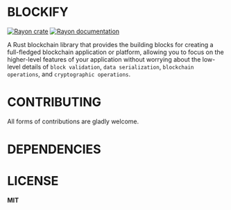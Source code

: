# BLOCKIFY

[![Rayon crate](https://img.shields.io/crates/v/blockify.svg)](https://crates.io/crates/blockify)
[![Rayon documentation](https://docs.rs/blockify/badge.svg)](https://docs.rs/blockify)

A Rust blockchain library that provides the building blocks for creating a full-fledged blockchain application or platform, allowing you to focus on the higher-level features of your application without worrying about the low-level details of `block validation`, `data serialization`, `blockchain operations`, and `cryptographic operations`.

# CONTRIBUTING

All forms of contributions are gladly welcome.

# DEPENDENCIES

# LICENSE

**MIT**
